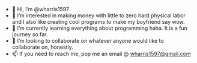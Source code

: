 - 👋 Hi, I’m @wharris1597
- 👀 I’m interested in making money with little to zero hard physical labor and I also like creating cool programs to make my boyfriend say wow.
- 🌱 I’m currently learning everything about programming haha. It is a fun journey so far.
- 💞️ I’m looking to collaborate on whatever anyone would like to collaborate on, honestly.
- 📫 If you need to reach me, pop me an email @ wharris1597@gmail.com

<!---
wharris1597/wharris1597 is a ✨ special ✨ repository because its `README.md` (this file) appears on your GitHub profile.
You can click the Preview link to take a look at your changes.
--->
